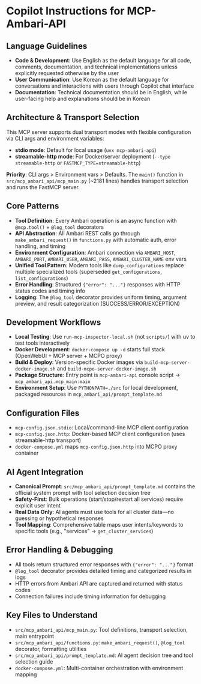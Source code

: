 # Copilot Instructions for MCP-Ambari-API

## Language Guidelines
- **Code & Development**: Use English as the default language for all code, comments, documentation, and technical implementations unless explicitly requested otherwise by the user
- **User Communication**: Use Korean as the default language for conversations and interactions with users through Copilot chat interface
- **Documentation**: Technical documentation should be in English, while user-facing help and explanations should be in Korean

## Architecture & Transport Selection
This MCP server supports dual transport modes with flexible configuration via CLI args and environment variables:
- **stdio mode**: Default for local usage (`uvx mcp-ambari-api`)
- **streamable-http mode**: For Docker/server deployment (`--type streamable-http` or `FASTMCP_TYPE=streamable-http`)

**Priority**: CLI args > Environment vars > Defaults. The `main()` function in `src/mcp_ambari_api/mcp_main.py` (~2181 lines) handles transport selection and runs the FastMCP server.

## Core Patterns
- **Tool Definition**: Every Ambari operation is an async function with `@mcp.tool()` + `@log_tool` decorators
- **API Abstraction**: All Ambari REST calls go through `make_ambari_request()` in `functions.py` with automatic auth, error handling, and timing
- **Environment Configuration**: Ambari connection via `AMBARI_HOST`, `AMBARI_PORT`, `AMBARI_USER`, `AMBARI_PASS`, `AMBARI_CLUSTER_NAME` env vars
- **Unified Tool Pattern**: Modern tools like `dump_configurations` replace multiple specialized tools (superseded `get_configurations`, `list_configurations`)
- **Error Handling**: Structured `{"error": "..."}` responses with HTTP status codes and timing info
- **Logging**: The `@log_tool` decorator provides uniform timing, argument preview, and result categorization (SUCCESS/ERROR/EXCEPTION)

## Development Workflows
- **Local Testing**: Use `run-mcp-inspector-local.sh` (not `scripts/`) with uv to test tools interactively
- **Docker Development**: `docker-compose up -d` starts full stack (OpenWebUI + MCP server + MCPO proxy)
- **Build & Deploy**: Version-specific Docker images via `build-mcp-server-docker-image.sh` and `build-mcpo-server-docker-image.sh`
- **Package Structure**: Entry point is `mcp-ambari-api` console script → `mcp_ambari_api.mcp_main:main`
- **Environment Setup**: Use `PYTHONPATH=./src` for local development, packaged resources in `mcp_ambari_api/prompt_template.md`

## Configuration Files
- `mcp-config.json.stdio`: Local/command-line MCP client configuration
- `mcp-config.json.http`: Docker-based MCP client configuration (uses streamable-http transport)
- `docker-compose.yml` maps `mcp-config.json.http` into MCPO proxy container

## AI Agent Integration
- **Canonical Prompt**: `src/mcp_ambari_api/prompt_template.md` contains the official system prompt with tool selection decision tree
- **Safety-First**: Bulk operations (start/stop/restart all services) require explicit user intent
- **Real Data Only**: AI agents must use tools for all cluster data—no guessing or hypothetical responses
- **Tool Mapping**: Comprehensive table maps user intents/keywords to specific tools (e.g., "services" → `get_cluster_services`)

## Error Handling & Debugging
- All tools return structured error responses with `{"error": "..."}` format
- `@log_tool` decorator provides detailed timing and categorized results in logs
- HTTP errors from Ambari API are captured and returned with status codes
- Connection failures include timing information for debugging

## Key Files to Understand
- `src/mcp_ambari_api/mcp_main.py`: Tool definitions, transport selection, main entrypoint
- `src/mcp_ambari_api/functions.py`: `make_ambari_request()`, `@log_tool` decorator, formatting utilities
- `src/mcp_ambari_api/prompt_template.md`: AI agent decision tree and tool selection guide
- `docker-compose.yml`: Multi-container orchestration with environment mapping
